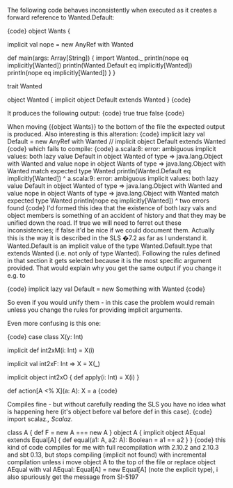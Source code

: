 The following code behaves inconsistently when executed as it creates a forward reference to Wanted.Default:

{code}
object Wants {

  implicit val nope = new AnyRef with Wanted

  def main(args: Array[String]) {
    import Wanted._
    println(nope eq implicitly[Wanted])
    println(Wanted.Default eq implicitly[Wanted])
    println(nope eq implicitly[Wanted])
  }
}

trait Wanted

object Wanted {
  implicit object Default extends Wanted
}
{code}

It produces the following output:
{code}
true
true
false
{code}

When moving {{object Wants}} to the bottom of the file the expected output is produced.
Also interesting is this alteration:
{code}
  implicit lazy val Default = new AnyRef with Wanted
  // implicit object Default extends Wanted
{code}
which fails to compile:
{code}
a.scala:8: error: ambiguous implicit values:
 both lazy value Default in object Wanted of type => java.lang.Object with Wanted
 and value nope in object Wants of type => java.lang.Object with Wanted
 match expected type Wanted
    println(Wanted.Default eq implicitly[Wanted])
                                        ^
a.scala:9: error: ambiguous implicit values:
 both lazy value Default in object Wanted of type => java.lang.Object with Wanted
 and value nope in object Wants of type => java.lang.Object with Wanted
 match expected type Wanted
    println(nope eq implicitly[Wanted])
                              ^
two errors found
{code}
I'd formed this idea that the existence of both lazy vals and object members is something of an accident of history and that they may be unified down the road.  If true we will need to ferret out these inconsistencies; if false it'd be nice if we could document them.
Actually this is the way it is described in the SLS �7.2 as far as I understand it. Wanted.Default is an implicit value of the type Wanted.Default.type that extends Wanted (i.e. not only of type Wanted). Following the rules defined in that section it gets selected because it is the most specific argument provided. That would explain why you get the same output if you change it e.g. to

{code}
implicit lazy val Default = new Something with Wanted
{code}

So even if you would unify them - in this case the problem would remain unless you change the rules for providing implicit arguments.

Even more confusing is this one:

{code}
case class X(y: Int)

implicit def int2xM(i: Int) = X(i)

implicit val int2xF: Int => X = X(_)

implicit object int2xO { def apply(i: Int) = X(i) }

def action[A <% X](a: A): X = a
{code}

Compiles fine - but without carefully reading the SLS you have no idea what is happening here (it's object before val before def in this case).
{code}
import scalaz._, Scalaz._
 
  class A {
    def F = new A === new A
  }
  object A {
    implicit object AEqual extends Equal[A] {
      def equal(a1: A, a2: A): Boolean = a1 == a2
    }
  }
{code}
this kind of code compiles for me with full recompilation with 2.10.2 and 2.10.3 and sbt 0.13, but stops compiling (implicit not found) with incremental compilation unless i move object A to the top of the file or replace  object AEqual with val AEqual: Equal[A] = new Equal[A] (note the explicit type), i also spuriously get the message from  SI-5197
